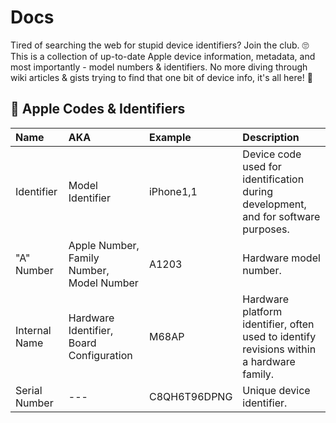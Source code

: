 # Docs

Tired of searching the web for stupid device identifiers? Join the club. 🙄
This is a collection of up-to-date Apple device information, metadata, and most importantly - model numbers & identifiers.
No more diving through wiki articles & gists trying to find that one bit of device info, it's all here! 🎉

## 📱 Apple Codes & Identifiers

| Name          | AKA                                       | Example      | Description                 |
| :------------ | :---------------------------------------- | :----------- | :-------------------------- |
| Identifier    | Model Identifier                          | iPhone1,1    | Device code used for identification during development, and for software purposes. |
| "A" Number    | Apple Number, Family Number, Model Number | A1203        | Hardware model number. |
| Internal Name | Hardware Identifier, Board Configuration  | M68AP        | Hardware platform identifier, often used to identify revisions within a hardware family. |
| Serial Number | ---                                       | C8QH6T96DPNG | Unique device identifier. |